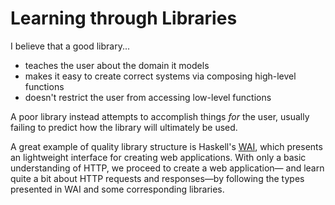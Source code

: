 # Learning through Libraries

I believe that a good library...

- teaches the user about the domain it models
- makes it easy to create correct systems via composing high-level functions
- doesn't restrict the user from accessing low-level functions

A poor library instead attempts to accomplish things _for_ the user, usually
failing to predict how the library will ultimately be used.

A great example of quality library structure is Haskell's [WAI][1], which
presents an lightweight interface for creating web applications. With only a
basic understanding of HTTP, we proceed to create a web application— and learn
quite a bit about HTTP requests and responses—by following the types presented
in WAI and some corresponding libraries.

 [1]: http://hackage.haskell.org/package/wai

